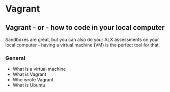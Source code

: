 # Vagrant

## Vagrant - or - how to code in your local computer

Sandboxes are great, but you can also do your ALX assessments on your local computer - having a virtual machine (VM) is the perfect tool for that.

### General
* What is a virtual machine
* What is Vagrant
* Who wrote Vagrant
* What is Ubuntu

